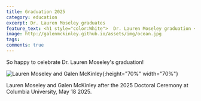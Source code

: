 ```yaml
---
title: Graduation 2025
category: education
excerpt: Dr. Lauren Moseley graduates
feature_text: <h1 style="color:White">  Dr. Lauren Moseley graduation </h1>
image: http://galenmckinley.github.io/assets/img/ocean.jpg
tags: 
comments: true
---
```


So happy to celebrate Dr. Lauren Moseley's graduation!

![Lauren Moseley and Galen McKinley]({{site.baseurl}}/assets/img/Moseley_graduation2025.jpg){:height="70%" width="70%"} 

Lauren Moseley and Galen McKinley after the 2025 Doctoral Ceremony at Columbia University, May 18 2025. 